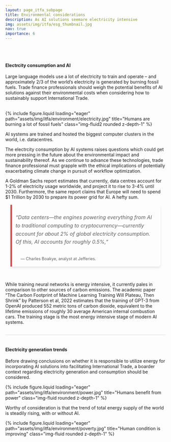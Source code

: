 ```yaml
---
layout: page_itfa_subpage
title: Environmental considerations 
description: As AI solutions seemare electricity intensive
img: assets/img/itfa/esg_thumbnail.jpg
nav: true
importance: 6
---
```


<br>
<br>

#### Electrcity consumption and AI

Large language models use a lot of electricity to train and operate – and approximately 2/3 of the world’s electricity is generated by burning fossil fuels. Trade finance professionals should weigh the potential benefits of AI solutions against their environmental costs when considering how to sustainably support International Trade.

<br>
<div class="row">
    <div class="col-sm mt-3 mt-md-0">
        {% include figure.liquid loading="eager" path="assets/img/itfa/environment/electricity.jpg" title="Humans are burning a lot of fossil fuels" class="img-fluid2 rounded z-depth-1" %}
    </div>
</div>

AI systems are trained and hosted the biggest computer clusters in the world, i.e. datacentres. 

The electrcity consumption by AI systems raises questions which could get more pressing in the future about the environmental impact and sustainability thereof. As we continue to advance these technologies, trade finance professional must grapple with the ethical implications of potentially exacerbating climate change in pursuit of workflow optimization.

A Goldman Sachs report estimates that currently, data centres account for 1-2% of electricity usage worldwide, and project it to rise to 3-4% until 2030. Furthermore, the same report claims that Europe will need to spend $1 Trillion by 2030 to prepare its power grid for AI. A hefty sum.


<div style="max-width: 830px; margin: 1rem auto; padding: 0 1rem;">
  <blockquote style="background-color: transparent; border-left: 5px solid #d64a4a; padding: 0.7rem; padding-bottom: 0.1rem; margin: 0; border-radius: 0 8px 8px 0; box-shadow: 0 4px 6px rgba(0, 0, 0, 0.1); transition: transform 0.2s ease-in-out;">
    <p style="font-size: 1rem; line-height: 1.6; color: inherit; font-style: italic;">“Data centers—the engines powering everything from AI to traditional computing to cryptocurrency—currently account for about 2% of global electricity consumption. Of this, AI accounts for roughly 0.5%,” 
    </p>
    <footer style="font-size: 0.8rem; padding: 1rem; text-align: left;">— Charles Boakye, analyst at Jefferies.</footer>
  </blockquote>
</div>

<br>

While training neural networks is energy intensive, it currently pales in comparison to other sources of carbon emissions. The academic paper “The Carbon Footprint of Machine Learning Training Will Plateau, Then Shrink” by Patterson et al, 2022 estimates that the training of GPT-3 from OpenAI produced 552 metric tons of carbon dioxide, equivalent to the lifetime emissions of roughly 30 average American internal combustion cars. The training stage is the most energy intensive stage of modern AI systems.

<br>
<div style="height: 1px; width: min(800px, 100%); padding: 0 5px; box-sizing: border-box; background-color: lightgray;"></div>
<br>

#### Electricity generation trends

Before drawing conclusions on whether it is responsible to utilize energy for incorporating AI solutions into facilitating International Trade, a boarder context regarding electricity generation and consumption should be considered.

<div class="row">
    <div class="col-sm mt-3 mt-md-0">
        {% include figure.liquid loading="eager" path="assets/img/itfa/environment/power.jpg" title="Humans benefit from power" class="img-fluid rounded z-depth-1" %}
    </div>
</div>

Worthy of consideration is that the trend of total energy supply of the world is steadily rising, with or without AI.

<div class="row">
    <div class="col-sm mt-3 mt-md-0">
        {% include figure.liquid loading="eager" path="assets/img/itfa/environment/poverty.jpg" title="Human condition is improving" class="img-fluid rounded z-depth-1" %}
    </div>
</div>

<br>